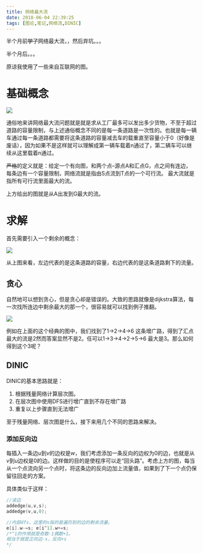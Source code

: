 ```yaml
---
title: 网络最大流
date: 2018-06-04 22:39:25
tags: [图论,笔记,网络流,DINIC]
---
```




半个月前~~学了~~网络最大流，，然后弃坑。。。

半个月后。。。

  <!--more-->

原谅我使用了一些来自互联网的图。

# 基础概念

![](https://www.micdz.cn/img/2018-6-04-1.png)



通俗地来讲网络最大流问题就是就是求从工厂最多可以发出多少货物，不至于超过道路的容量限制，与上述通俗概念不同的是每一条道路是一次性的。也就是每一辆车通过每一条道路都需要将这条道路的容量减去车的载重直至容量小于0（好像是废话），因为如果不是这样就可以理解成第一辆车载着n通过了，第二辆车可以继续从这里载着n通过。



~~严格~~的定义就是：给定一个有向图，和两个点–源点A和汇点G，点之间有连边， 每条边有一个容量限制，网络流就是指由S点流到T点的一个可行流。 最大流就是指所有可行流里面最大的流。



上方给出的图就是从A出发到G最大的流。

# 求解

首先需要引入一个剩余的概念：

![](https://www.micdz.cn/img/2018-6-04-2.png)

从上图来看，左边代表的是这条道路的容量，右边代表的是这条道路剩下的流量。

## 贪心

自然地可以想到贪心，但是贪心却是错误的。大致的思路就像是dijkstra算法，每一次找所连边中剩余最大的那一个，很容易就可以找到例子推翻。

![](https://www.micdz.cn/img/2018-6-04-3.png)

例如在上面的这个经典的图中，我们找到了1->2->4->6 这条增广路，得到了汇点最大的流是2然而答案显然不是2。任可以1->3->4->2->5->6 最大是3。那么如何得到这个3呢？

## DINIC

DINIC的基本思路就是：

1. 根据残量网络计算层次图。
2. 在层次图中使用DFS进行增广直到不存在增广路
3. 重复以上步骤直到无法增广

至于残量网络、层次图是什么，接下来用几个不同的思路来解决。

### 添加反向边

每插入一条边$u$到$v$的边权是$w$，我们考虑添加一条反向的边权为0的边，也就是从$v$到$u$边权是0的边。这样做的目的是使程序可以走“回头路”。考虑上方的图，每当从一个点流向另一个点时，将这条边的反向边加上流量值，如果到了下一个点仍保留往回走的方案。

具体类似于这样：

```cpp
//读边
addedge(u,v,s);
addedge(v,u,0);

//内部dfs，这里的s指的是遍历到的边的剩余流量。
e[i].w-=s; e[i^1].w+=s;
/*^1的作用就是奇数-1偶数+1。
相当于就是正向边-s，反向+s
*/
```

